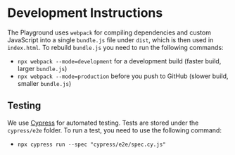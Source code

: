 # Development Instructions

The Playground uses `webpack` for compiling dependencies and custom JavaScript into a single `bundle.js` file under `dist`, which is then used in `index.html`. To rebuild `bundle.js` you need to run the following commands:

- `npx webpack --mode=development` for a development build (faster build, larger `bundle.js`)
- `npx webpack --mode=production` before you push to GitHub (slower build, smaller `bundle.js`)

## Testing

We use [Cypress](https://cypress.io) for automated testing. Tests are stored under the `cypress/e2e` folder. To run a test, you need to use the following command:

- `npx cypress run --spec "cypress/e2e/spec.cy.js"`
